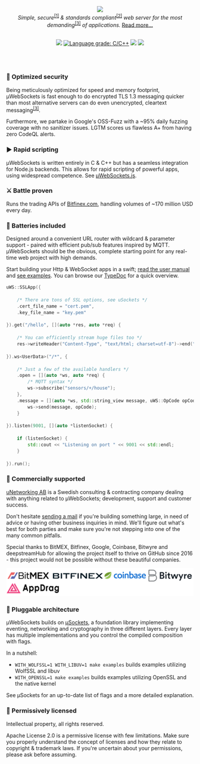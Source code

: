 
<div align="center">
<img src="https://raw.githubusercontent.com/uNetworking/uWebSockets/master/misc/logo.svg" height="180" /><br>
<i>Simple, secure</i><sup><a href="https://github.com/uNetworking/uWebSockets/tree/master/fuzzing#fuzz-testing-of-various-parsers-and-mocked-examples">[1]</a></sup><i> & standards compliant</i><sup><a href="https://unetworking.github.io/uWebSockets.js/report.pdf">[2]</a></sup><i> web server for the most demanding</i><sup><a href="https://github.com/uNetworking/uWebSockets/tree/master/benchmarks#benchmark-driven-development">[3]</a></sup><i> of applications.</i> <a href="https://github.com/uNetworking/uWebSockets/blob/master/misc/READMORE.md">Read more...</a>
<br><br>

<a href="https://github.com/uNetworking/uWebSockets/releases"><img src="https://img.shields.io/github/v/release/uNetworking/uWebSockets"></a> <a href="https://lgtm.com/projects/g/uNetworking/uWebSockets/context:cpp"><img alt="Language grade: C/C++" src="https://img.shields.io/lgtm/grade/cpp/g/uNetworking/uWebSockets.svg?logo=lgtm&logoWidth=18"/></a> <a href="https://bugs.chromium.org/p/oss-fuzz/issues/list?sort=-opened&can=1&q=proj:uwebsockets"><img src="https://oss-fuzz-build-logs.storage.googleapis.com/badges/uwebsockets.svg" /></a> <img src="https://img.shields.io/badge/downloads-52%20million-pink" />

</div>
<br><br>

### :closed_lock_with_key: Optimized security
Being meticulously optimized for speed and memory footprint, µWebSockets is fast enough to do encrypted TLS 1.3 messaging quicker than most alternative servers can do even unencrypted, cleartext messaging<sup><a href="https://github.com/uNetworking/uWebSockets/tree/master/benchmarks#benchmark-driven-development">[3]</a></sup>.

Furthermore, we partake in Google's OSS-Fuzz with a ~95% daily fuzzing coverage with no sanitizer issues. LGTM scores us flawless A+ from having zero CodeQL alerts.


### :arrow_forward: Rapid scripting
µWebSockets is written entirely in C & C++ but has a seamless integration for Node.js backends. This allows for rapid scripting of powerful apps, using widespread competence. See <a href="https://github.com/uNetworking/uWebSockets.js">µWebSockets.js</a>.

### :crossed_swords: Battle proven
Runs the trading APIs of [Bitfinex.com](https://bitfinex.com), handling volumes of ~170 million USD every day.

### :battery: Batteries included
Designed around a convenient URL router with wildcard & parameter support - paired with efficient pub/sub features inspired by MQTT. µWebSockets should be the obvious, complete starting point for any real-time web project with high demands.

Start building your Http & WebSocket apps in a swift; <a href="https://github.com/uNetworking/uWebSockets/blob/master/misc/READMORE.md">read the user manual</a> and <a href="https://github.com/uNetworking/uWebSockets/tree/master/examples">see examples</a>. You can browse our <a href="https://unetworking.github.io/uWebSockets.js/generated/">TypeDoc</a> for a quick overview.

```c++
uWS::SSLApp({

    /* There are tons of SSL options, see uSockets */
    .cert_file_name = "cert.pem",
    .key_file_name = "key.pem"
    
}).get("/hello", [](auto *res, auto *req) {

    /* You can efficiently stream huge files too */
    res->writeHeader("Content-Type", "text/html; charset=utf-8")->end("Hello HTTP!");
    
}).ws<UserData>("/*", {

    /* Just a few of the available handlers */
    .open = [](auto *ws, auto *req) {
        /* MQTT syntax */
        ws->subscribe("sensors/+/house");
    },
    .message = [](auto *ws, std::string_view message, uWS::OpCode opCode) {
        ws->send(message, opCode);
    }
    
}).listen(9001, [](auto *listenSocket) {

    if (listenSocket) {
        std::cout << "Listening on port " << 9001 << std::endl;
    }
    
}).run();
```
### :briefcase: Commercially supported
<a href="https://github.com/uNetworking">uNetworking AB</a> is a Swedish consulting & contracting company dealing with anything related to µWebSockets; development, support and customer success.

Don't hesitate <a href="mailto:alexhultman@gmail.com">sending a mail</a> if you're building something large, in need of advice or having other business inquiries in mind. We'll figure out what's best for both parties and make sure you're not stepping into one of the many common pitfalls.

Special thanks to BitMEX, Bitfinex, Google, Coinbase, Bitwyre and deepstreamHub for allowing the project itself to thrive on GitHub since 2016 - this project would not be possible without these beautiful companies.

<img src="https://github.com/uNetworking/uWebSockets/raw/master/misc/2018.png" />

### :jigsaw: Pluggable architecture
µWebSockets builds on <a href="https://github.com/uNetworking/uSockets">µSockets</a>, a foundation library implementing eventing, networking and cryptography in three different layers. Every layer has multiple implementations and you control the compiled composition with flags.

In a nutshell:

* `WITH_WOLFSSL=1 WITH_LIBUV=1 make examples` builds examples utilizing WolfSSL and libuv
* `WITH_OPENSSL=1 make examples` builds examples utilizing OpenSSL and the native kernel

See µSockets for an up-to-date list of flags and a more detailed explanation.

### :handshake: Permissively licensed
Intellectual property, all rights reserved.

Apache License 2.0 is a permissive license with few limitations. Make sure you properly understand the concept of licenses and how they relate to copyright & trademark laws. If you're uncertain about your permissions, please ask before assuming.
